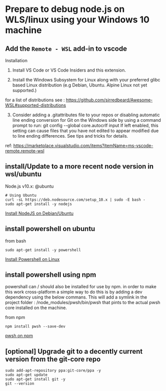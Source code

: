 # Prepare to debug node.js on WLS/linux using your Windows 10 machine 

## Add the `Remote - WSL` add-in to vscode  
Installation
1. Install VS Code or VS Code Insiders and this extension.

2.  Install the Windows Subsystem for Linux along with your preferred glibc based Linux distribution (e.g Debian, Ubuntu. Alpine Linux not yet supported.)

for a list of distributions see : https://github.com/sirredbeard/Awesome-WSL#supported-distributions

3.  Consider adding a .gitattributes file to your repos or disabling automatic line ending conversion for Git on the Windows side by using a command prompt to run: git config --global core.autocrlf input If left enabled, this setting can cause files that you have not edited to appear modified due to line ending differences. See tips and tricks for details.

ref: https://marketplace.visualstudio.com/items?itemName=ms-vscode-remote.remote-wsl

## install/Update to a more recent node version in wsl/ubuntu 
Node.js v10.x:
@ubuntu
```
# Using Ubuntu
curl -sL https://deb.nodesource.com/setup_10.x | sudo -E bash -
sudo apt-get install -y nodejs
```
[Install NodeJS on Debian/Ubuntu](https://github.com/nodesource/distributions#installation-instructions)

## install powershell on ubuntu
from bash 
``` @bash
sudo apt-get install -y powershell
```

[Install Powershell on Linux](https://docs.microsoft.com/en-us/powershell/scripting/install/installing-powershell-core-on-linux?view=powershell-6)

## install powershell using npm 

powershall can / should also be installed for use by npm. in order to make this work cross-platform a simple way to do this is by adding a dev dependency using the below commans.
This will add a symlink in the project folder : /node_modules/pwsh/bin/pwsh that pints to the actual pwsh core installed on the machine.

from npm 
```
npm install pwsh --save-dev
```
[pwsh on npm](https://www.npmjs.com/package/pwsh)

## [optional] Upgrade git to a decently current version from the git-core repo  
```
sudo add-apt-repository ppa:git-core/ppa -y
sudo apt-get update
sudo apt-get install git -y
git --version
```

